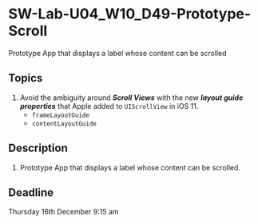 # SW-Lab-U04_W10_D49-Prototype-Scroll
Prototype App that displays a label whose content can be scrolled

## Topics
1. Avoid the ambiguity around _**Scroll Views**_ with the new _**layout guide properties**_ that Apple added to `UIScrollView` in iOS 11.
   - `frameLayoutGuide`
   - `contentLayoutGuide`


 ## Description
1. Prototype App that displays a label whose content can be scrolled.


## Deadline 
Thursday 16th December 9:15 am
